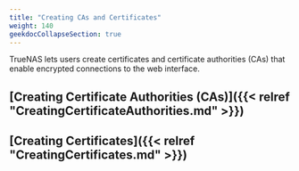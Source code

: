 ```yaml
---
title: "Creating CAs and Certificates"
weight: 140
geekdocCollapseSection: true
---
```


TrueNAS lets users create certificates and certificate authorities (CAs) that enable encrypted connections to the web interface.

## [Creating Certificate Authorities (CAs)]({{< relref "CreatingCertificateAuthorities.md" >}})

## [Creating Certificates]({{< relref "CreatingCertificates.md" >}})